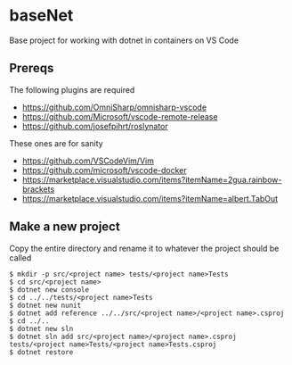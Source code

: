 # baseNet
Base project for working with dotnet in containers on VS Code

## Prereqs

The following plugins are required

* https://github.com/OmniSharp/omnisharp-vscode
* https://github.com/Microsoft/vscode-remote-release
* https://github.com/josefpihrt/roslynator

These ones are for sanity

* https://github.com/VSCodeVim/Vim
* https://github.com/microsoft/vscode-docker
* https://marketplace.visualstudio.com/items?itemName=2gua.rainbow-brackets
* https://marketplace.visualstudio.com/items?itemName=albert.TabOut

## Make a new project

Copy the entire directory and rename it to whatever the project should be called

    $ mkdir -p src/<project name> tests/<project name>Tests
    $ cd src/<project name>
    $ dotnet new console
    $ cd ../../tests/<project name>Tests
    $ dotnet new nunit
    $ dotnet add reference ../../src/<project name>/<project name>.csproj
    $ cd ../..
    $ dotnet new sln
    $ dotnet sln add src/<project name>/<project name>.csproj  tests/<project name>Tests/<project name>Tests.csproj
    $ dotnet restore
